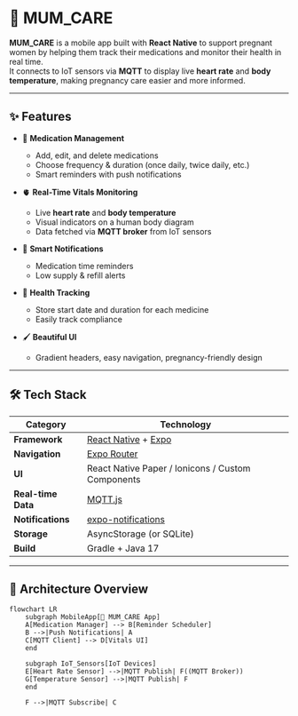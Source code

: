 # 🤰 MUM_CARE

**MUM_CARE** is a mobile app built with **React Native** to support pregnant women by helping them track their medications and monitor their health in real time.  
It connects to IoT sensors via **MQTT** to display live **heart rate** and **body temperature**, making pregnancy care easier and more informed.

---

## ✨ Features

- 💊 **Medication Management**
  - Add, edit, and delete medications
  - Choose frequency & duration (once daily, twice daily, etc.)
  - Smart reminders with push notifications

- 🫀 **Real-Time Vitals Monitoring**
  - Live **heart rate** and **body temperature**
  - Visual indicators on a human body diagram
  - Data fetched via **MQTT broker** from IoT sensors

- 🔔 **Smart Notifications**
  - Medication time reminders
  - Low supply & refill alerts

- 📅 **Health Tracking**
  - Store start date and duration for each medicine
  - Easily track compliance

- 🖌 **Beautiful UI**
  - Gradient headers, easy navigation, pregnancy-friendly design

---

## 🛠️ Tech Stack

| Category         | Technology |
|-----------------|------------|
| **Framework**   | [React Native](https://reactnative.dev/) + [Expo](https://expo.dev/) |
| **Navigation**  | [Expo Router](https://expo.github.io/router/) |
| **UI**          | React Native Paper / Ionicons / Custom Components |
| **Real-time Data** | [MQTT.js](https://github.com/mqttjs/MQTT.js) |
| **Notifications** | [expo-notifications](https://docs.expo.dev/versions/latest/sdk/notifications/) |
| **Storage**     | AsyncStorage (or SQLite) |
| **Build**       | Gradle + Java 17 |

---

## 📡 Architecture Overview

```mermaid
flowchart LR
    subgraph MobileApp[📱 MUM_CARE App]
    A[Medication Manager] --> B[Reminder Scheduler]
    B -->|Push Notifications| A
    C[MQTT Client] --> D[Vitals UI]
    end

    subgraph IoT_Sensors[IoT Devices]
    E[Heart Rate Sensor] -->|MQTT Publish| F((MQTT Broker))
    G[Temperature Sensor] -->|MQTT Publish| F
    end

    F -->|MQTT Subscribe| C
